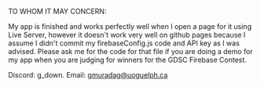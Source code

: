 TO WHOM IT MAY CONCERN:

My app is finished and works perfectly well when I open a page for it using Live Server, however 
it doesn't work very well on github pages because I assume I didn't commit my firebaseConfig.js code and API key
as I was advised. Please ask me for the code for that file if you are doing a demo for my app when you are judging for winners
for the GDSC Firebase Contest. 

Discord: g_down.
Email: gmuradag@uoguelph.ca

